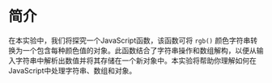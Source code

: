 # 简介

在本实验中，我们将探究一个JavaScript函数，该函数可将 `rgb()` 颜色字符串转换为一个包含每种颜色值的对象。此函数结合了字符串操作和数组解构，以便从输入字符串中解析出数值并将其存储在一个新对象中。本实验将帮助你理解如何在JavaScript中处理字符串、数组和对象。
